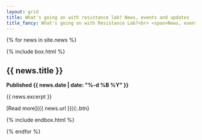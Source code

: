 ```yaml
---
layout: grid
title: What's going on with resistance lab? News, events and updates
title_fancy: What's going on with Resistance Lab?<br> <span>News, events and updates</span>
---
```


{% for news in site.news %}

{% include box.html %}

## {{ news.title }}

**Published {{ news.date | date: "%-d %B %Y" }}**

{{ news.excerpt }}

[Read more]({{ news.url }}){:.btn}

{% include endbox.html %}

{% endfor %}
